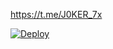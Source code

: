 https://t.me/J0KER_7x

[![Deploy](https://www.herokucdn.com/deploy/button.svg)](https://heroku.com/deploy?template=https://github.com/mostafaaziza/alazizy)
